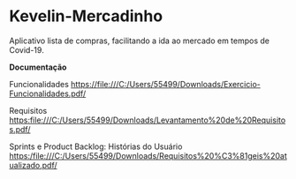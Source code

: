# Kevelin-Mercadinho
Aplicativo lista de compras, facilitando a ida ao mercado em tempos de Covid-19.

**Documentação**

[Ideação]: (file:///C:/Users/55499/Downloads/Mercadinho.pdf)

Funcionalidades <https://file:///C:/Users/55499/Downloads/Exercicio-Funcionalidades.pdf/>

Requisitos <https:file:///C:/Users/55499/Downloads/Levantamento%20de%20Requisitos.pdf/>

Sprints e Product Backlog:
Histórias do Usuário <https:/file:///C:/Users/55499/Downloads/Requisitos%20%C3%81geis%20atualizado.pdf/>

